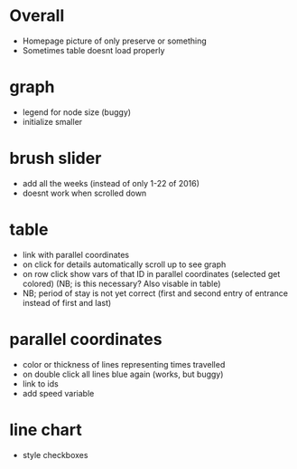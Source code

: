 # Overall
- Homepage picture of only preserve or something
- Sometimes table doesnt load properly

# graph
- legend for node size (buggy)
- initialize smaller

# brush slider
- add all the weeks (instead of only 1-22 of 2016)
- doesnt work when scrolled down

# table
- link with parallel coordinates
- on click for details automatically scroll up to see graph
- on row click show vars of that ID in parallel coordinates (selected get colored) (NB; is this necessary? Also visable in table)
- NB; period of stay is not yet correct (first and second entry of entrance instead of first and last)

# parallel coordinates
- color or thickness of lines representing times travelled
- on double click all lines blue again (works, but buggy)
- link to ids
- add speed variable

# line chart
- style checkboxes
